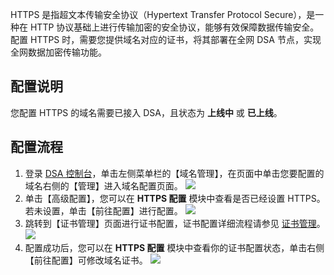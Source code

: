 HTTPS 是指超文本传输安全协议（Hypertext Transfer Protocol Secure），是一种在 HTTP 协议基础上进行传输加密的安全协议，能够有效保障数据传输安全。配置 HTTPS 时，需要您提供域名对应的证书，将其部署在全网 DSA 节点，实现全网数据加密传输功能。

## 配置说明
您配置 HTTPS 的域名需要已接入 DSA，且状态为 **上线中** 或 **已上线**。

## 配置流程
1. 登录 [DSA 控制台](http://console.tce.fsphere.cn/dsa)，单击左侧菜单栏的【域名管理】，在页面中单击您要配置的域名右侧的【管理】进入域名配置页面。
![](https://mc.qcloudimg.com/static/img/e1269feaf9d48e7727e15ccb59503dfc/domain_manage.png)
2. 单击【高级配置】，您可以在 **HTTPS 配置** 模块中查看是否已经设置 HTTPS。若未设置，单击【前往配置】进行配置。
![](https://mc.qcloudimg.com/static/img/1c0ea01fc1ad6bd807dbc363b5a68a58/https_configuration.png)
3. 跳转到【证书管理】页面进行证书配置，证书配置详细流程请参见 [证书管理](http://tce.fsphere.cn/document/product/570/10366)。
![](https://mc.qcloudimg.com/static/img/fa72e78b228e4e9fede94d611a41318b/certificate_manege.png)
4. 配置成功后，您可以在 **HTTPS 配置** 模块中查看你的证书配置状态，单击右侧【前往配置】可修改域名证书。
![](https://mc.qcloudimg.com/static/img/d74832d1280f5d1ef100e97fdba39946/https_certificate.png)


